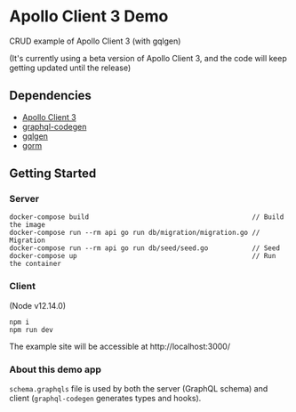 # Apollo Client 3 Demo

CRUD example of Apollo Client 3 (with gqlgen)

(It's currently using a beta version of Apollo Client 3, and the code will keep getting updated until the release)

## Dependencies

- [Apollo Client 3](https://www.apollographql.com/client/)
- [graphql-codegen](https://graphql-code-generator.com/)
- [gqlgen](https://gqlgen.com/)
- [gorm](https://gorm.io/)

## Getting Started

### Server
```
docker-compose build                                         // Build the image
docker-compose run --rm api go run db/migration/migration.go // Migration
docker-compose run --rm api go run db/seed/seed.go           // Seed
docker-compose up                                            // Run the container
```

### Client
(Node v12.14.0)
```
npm i
npm run dev
```

The example site will be accessible at http://localhost:3000/


### About this demo app

`schema.graphqls` file is used by both the server (GraphQL schema) and client (`graphql-codegen` generates types and hooks).
